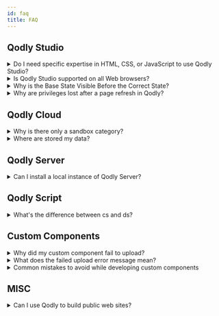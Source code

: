 ```yaml
---
id: faq
title: FAQ
---
```


## Qodly Studio

<details>
<summary style= {{ fontWeight: "bold", marginBottom: "20px" }}> Do I need specific expertise in HTML, CSS, or JavaScript to use Qodly Studio?</summary>
No, Qodly Studio offers an experience of intuitive and visual web development that does not require any expertise of web technologies.
</details>

<details>
<summary style= {{ fontWeight: "bold" , marginBottom: "20px" }}> Is Qodly Studio supported on all Web browsers?</summary>
See the requirements list [here](../studio/overview.md#requirements).
</details>


<details>
<summary style= {{ fontWeight: "bold", marginBottom: "20px" }}> Why is the Base State Visible Before the Correct State?</summary>

The Base state becomes momentarily visible because the actual correct state is applied only after the [page has initially rendered](../studio/rendering#pagerenderer-lifecycle). This occurs due to the timing of when qodly sources and conditions are processed. Initially, the page loads and displays the Base state by default. As qodly sources are fetched and conditions evaluated, the appropriate state for the user is determined and applied, causing the transition from the Base state to the correct state.

To resolve this, the `onInit` event should be used to ensure that all necessary datasources and conditions are set up before the page is rendered. This approach prevents the Base state from being displayed and ensures the page renders directly into the correct state based on the user's role and conditions.

</details>



<details>
<summary style= {{ fontWeight: "bold", marginBottom: "20px" }}> Why are privileges lost after a page refresh in Qodly?</summary>

The issue may be due to different URL schemes (HTTP vs. HTTPS) being used by the WebAdmin and the 4D web server, leading to incorrect session management.

Explanation:

- **URL Schemes**: Qodly Studio's URL scheme configuration (HTTP and HTTPS) determines how many licenses are retained when rendering Qodly forms.

- **WebAdmin Web Server**: Provides secured web access to Qodly Studio, typically running on HTTPS.

- **4D Web Server**: Communicates with the Qodly renderer using REST requests and may run on HTTP or HTTPS.

If the two servers (WebAdmin and 4D web server) do not use the same scheme, it might lead to incorrect license counting and session issues, such as losing privileges after a page refresh.

</details>


## Qodly Cloud  

<details>
<summary style= {{ fontWeight: "bold" , marginBottom: "20px" }}> Why is there only a sandbox category?</summary>
Other categories (applications and shared applications) will be open after the Beta phase.
</details>


<details>
<summary style= {{ fontWeight: "bold" , marginBottom: "20px" }}> Where are stored my data?</summary>
Your data are stored on AWS (Amazon Cloud).
</details>



## Qodly Server

<details>
<summary style= {{ fontWeight: "bold" , marginBottom: "20px" }}> Can I install a local instance of Qodly Server?</summary>
No, Qodly Server is only proposed a a cloud service.
</details>


## Qodly Script

<details>
<summary style= {{ fontWeight: "bold" , marginBottom: "20px" }}> What's the difference between cs and ds?</summary>

  `cs` is the Class Store object, containing all classes of the current project:
    - user classes (e.g. `cs.MyUserClass`)
    - datastore classes (e.g. `cs.People`, `cs.PeopleEntity`, etc.).

  It is used for:
    - **declaration** of both user class and datastore class object variables
    - **instantiation** of user class objects.

  `ds` is a shortcut to the main DataStore object, providing access to the [ORDA model and data object](../orda/data-model.md) instances. It is a kind of singleton, used for **instantiation** of datastore objects.
  Datastore objects are instantiated and managed by ORDA and cannot be handled through the `cs` Class Store.

  ```qs
  //declare an object variable of class cs.myClass
  var myInstance : cs.myClass
  //declare two datastore object variables of class cs.PeopleEntity
  var myEntity,myNewEntity : cs.PeopleEntity

  //create a new instance of myClass class and put it in the variable
  myInstance = cs.myClass.new()
  //create a new instance of People dataclass (i.e. a blank entity) and put it in the variable
  myNewEntity = ds.People.new()
  //put an instance of People dataclass (i.e. an entity) in the variable
  myEntity = ds.People.get(167)
  ```
</details>


## Custom Components

<details>
<summary style= {{ fontWeight: "bold" , marginBottom: "20px" }}> Why did my custom component fail to upload? </summary>
  
If you encounter an error while importing a custom component, follow these steps to troubleshoot the issue:

1. **Clearing Browser Cache**

    Sometimes, even after a successful import, the component may not appear in the list. In such cases:

    - **Clear Your Browser Cache:** Clear your browser cache and refresh the page.

    - **Re-Test the Import:** Try importing the component again.

2. **Check Zip File Structure**

    Ensure that your zip file has the correct structure:

    - **Top-Level `manifest.json` File:** The zip file should include a `manifest.json` at the top level.

    - **Valid `manifest.json` Content:** The `manifest.json` file should contain valid content with correct paths.

    - **No Source Folder:** Ensure the zip file is not a downloaded repository source (e.g., containing a folder named `zip` at the top level). It should be a properly built component from the Releases section.

</details>


<details>
<summary style= {{ fontWeight: "bold" , marginBottom: "20px" }}> What does the failed upload error message mean? </summary>
  
If the upload fails, you might see the following error message:


```
The upload of the custom component failed. 
Make sure you are importing a properly built custom component for Qodly. 
```


This message indicates that the system was unable to process the zip file you provided. Ensure the zip file is structured correctly and contains all necessary files as per the guidelines.

</details>


<details>
<summary style= {{ fontWeight: "bold" , marginBottom: "20px" }}> Common mistakes to avoid while developing custom components </summary>
  
Avoid these common mistakes to ensure a smooth import process:

- **Manual Addition of `manifest.json`:** Adding a `manifest.json` manually without valid content can cause errors.

- **Incorrect Paths in `manifest.json`:** Ensure all paths specified in the `manifest.json` are correct and point to valid files within the zip.

</details>


## MISC

<details>
<summary style= {{ fontWeight: "bold" , marginBottom: "20px" }}> Can I use Qodly to build public web sites? </summary>
Qodly is rather designed to build business applications with a web interface. All users need to be logged.
</details>
